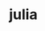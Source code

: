 ---
title: "julia"
layout: cache
categories: [package, develop]
meta: {"compilers": ["gcc@11.4.0"], "num_specs": 76, "num_specs_by_stack": {"e4s": 7, "root": 76, "tutorial": 69}, "oss": ["ubuntu22.04"], "platforms": ["linux"], "stacks": ["e4s", "root", "tutorial"], "targets": ["x86_64_v3"], "versions": ["1.11.7", "1.9.3", "1.9.4"]}
spec_details: [{"compiler": "gcc@11.4.0", "hash": "2kh2twh26aw33uwtqk34llwfkgt6hc2w", "os": "ubuntu22.04", "platform": "linux", "size": "-", "stacks": ["root", "tutorial"], "target": "x86_64_v3", "variants": ["build_system=makefile", "cpu_target=auto", "+openlibm", "patches:=00569f4", "+precompile"], "versions": ["1.9.4"]}, {"compiler": "gcc@11.4.0", "hash": "3w5weeo4t67p7hemfvjyrfhq4bq7jn2z", "os": "ubuntu22.04", "platform": "linux", "size": "-", "stacks": ["root", "tutorial"], "target": "x86_64_v3", "variants": ["build_system=makefile", "+openlibm", "patches:=00569f4", "+precompile"], "versions": ["1.9.3"]}, {"compiler": "gcc@11.4.0", "hash": "4ni6rhth324vnjiuhsvsbilros67sx74", "os": "ubuntu22.04", "platform": "linux", "size": "-", "stacks": ["root", "tutorial"], "target": "x86_64_v3", "variants": ["build_system=makefile", "+openlibm", "patches:=00569f4", "+precompile"], "versions": ["1.9.3"]}, {"compiler": "gcc@11.4.0", "hash": "54kule5v2dczgzmdv26wmo7yriasxiqi", "os": "ubuntu22.04", "platform": "linux", "size": "-", "stacks": ["root", "tutorial"], "target": "x86_64_v3", "variants": ["build_system=makefile", "+openlibm", "patches:=00569f4", "+precompile"], "versions": ["1.9.3"]}, {"compiler": "gcc@11.4.0", "hash": "5ulqhic5nzh7qrfxfs2stud67fu4mdko", "os": "ubuntu22.04", "platform": "linux", "size": "-", "stacks": ["root", "tutorial"], "target": "x86_64_v3", "variants": ["build_system=makefile", "cpu_target=auto", "+openlibm", "patches:=00569f4", "+precompile"], "versions": ["1.9.3"]}, {"compiler": "gcc@11.4.0", "hash": "6aehimg5qw5w33yj72ghwh47julq77ae", "os": "ubuntu22.04", "platform": "linux", "size": "-", "stacks": ["root", "tutorial"], "target": "x86_64_v3", "variants": ["build_system=makefile", "+openlibm", "patches:=00569f4", "+precompile"], "versions": ["1.9.3"]}, {"compiler": "gcc@11.4.0", "hash": "6bjugfgxugdl44ypokauj73u3vopozxg", "os": "ubuntu22.04", "platform": "linux", "size": "-", "stacks": ["root", "tutorial"], "target": "x86_64_v3", "variants": ["build_system=makefile", "cpu_target=auto", "+openlibm", "patches:=00569f4", "+precompile"], "versions": ["1.9.4"]}, {"compiler": "gcc@11.4.0", "hash": "7jj7qolrk6mnafwkgxiuvurcw7w3nhvv", "os": "ubuntu22.04", "platform": "linux", "size": "-", "stacks": ["root", "tutorial"], "target": "x86_64_v3", "variants": ["build_system=makefile", "cpu_target=auto", "+openlibm", "patches:=00569f4", "+precompile"], "versions": ["1.9.3"]}, {"compiler": "gcc@11.4.0", "hash": "7mi2glu2phwpdjrf4333iofbnv3wnzbs", "os": "ubuntu22.04", "platform": "linux", "size": "-", "stacks": ["root", "tutorial"], "target": "x86_64_v3", "variants": ["build_system=makefile", "+openlibm", "patches:=00569f4", "+precompile"], "versions": ["1.9.3"]}, {"compiler": "gcc@11.4.0", "hash": "7nme7anxlfczm2akne7flwliniyniq3k", "os": "ubuntu22.04", "platform": "linux", "size": "-", "stacks": ["root", "tutorial"], "target": "x86_64_v3", "variants": ["build_system=makefile", "+openlibm", "patches:=00569f4", "+precompile"], "versions": ["1.9.3"]}, {"compiler": "gcc@11.4.0", "hash": "7rttglyaqzkcjlkgmaalnalqrk5uyxaa", "os": "ubuntu22.04", "platform": "linux", "size": "-", "stacks": ["root", "tutorial"], "target": "x86_64_v3", "variants": ["build_system=makefile", "+openlibm", "patches:=00569f4", "+precompile"], "versions": ["1.9.3"]}, {"compiler": "gcc@11.4.0", "hash": "7yrsljnjzbt2vsxnvd6qnk3pl5zm3tkm", "os": "ubuntu22.04", "platform": "linux", "size": "-", "stacks": ["root", "tutorial"], "target": "x86_64_v3", "variants": ["build_system=makefile", "cpu_target=auto", "+openlibm", "patches:=00569f4", "+precompile"], "versions": ["1.9.3"]}, {"compiler": "gcc@11.4.0", "hash": "a3gsly7agifvtf7dyhcjtbkkzgtsrgjv", "os": "ubuntu22.04", "platform": "linux", "size": "-", "stacks": ["root", "tutorial"], "target": "x86_64_v3", "variants": ["build_system=makefile", "cpu_target=auto", "+openlibm", "patches:=00569f4", "+precompile"], "versions": ["1.9.4"]}, {"compiler": "gcc@11.4.0", "hash": "awns6evqhld7vkdonjopxprcyledmpyf", "os": "ubuntu22.04", "platform": "linux", "size": "-", "stacks": ["root", "tutorial"], "target": "x86_64_v3", "variants": ["build_system=makefile", "+openlibm", "patches:=00569f4", "+precompile"], "versions": ["1.9.3"]}, {"compiler": "gcc@11.4.0", "hash": "b7md53zrx3z6eoruwpnnfanh2uckt7tx", "os": "ubuntu22.04", "platform": "linux", "size": "-", "stacks": ["e4s", "root"], "target": "x86_64_v3", "variants": ["build_system=makefile", "cpu_target=auto", "+openlibm", "+precompile"], "versions": ["1.11.7"]}, {"compiler": "gcc@11.4.0", "hash": "bugwmy4uh2cohzrarmhk3wooudagfbub", "os": "ubuntu22.04", "platform": "linux", "size": "-", "stacks": ["root", "tutorial"], "target": "x86_64_v3", "variants": ["build_system=makefile", "+openlibm", "patches:=00569f4", "+precompile"], "versions": ["1.9.3"]}, {"compiler": "gcc@11.4.0", "hash": "c7647pkrogiklcd2hmahgtvczjuezvly", "os": "ubuntu22.04", "platform": "linux", "size": "-", "stacks": ["e4s", "root"], "target": "x86_64_v3", "variants": ["build_system=makefile", "cpu_target=auto", "+openlibm", "+precompile"], "versions": ["1.11.7"]}, {"compiler": "gcc@11.4.0", "hash": "cnq2lr2y6vguh5nfeot6d62gf2izncxp", "os": "ubuntu22.04", "platform": "linux", "size": "-", "stacks": ["root", "tutorial"], "target": "x86_64_v3", "variants": ["build_system=makefile", "cpu_target=auto", "+openlibm", "patches:=00569f4", "+precompile"], "versions": ["1.9.4"]}, {"compiler": "gcc@11.4.0", "hash": "dbv6vxpgxbpqkru2b2qr6bh2jfxmzl47", "os": "ubuntu22.04", "platform": "linux", "size": "-", "stacks": ["root", "tutorial"], "target": "x86_64_v3", "variants": ["build_system=makefile", "+openlibm", "patches:=00569f4", "+precompile"], "versions": ["1.9.3"]}, {"compiler": "gcc@11.4.0", "hash": "dl2tnmwkvn3zvo5uool6x4ghdiroffeq", "os": "ubuntu22.04", "platform": "linux", "size": "-", "stacks": ["root", "tutorial"], "target": "x86_64_v3", "variants": ["build_system=makefile", "cpu_target=auto", "+openlibm", "patches:=00569f4", "+precompile"], "versions": ["1.9.4"]}, {"compiler": "gcc@11.4.0", "hash": "drr5eanxeho2ri2epxzraf7kzwxq4bcy", "os": "ubuntu22.04", "platform": "linux", "size": "-", "stacks": ["root", "tutorial"], "target": "x86_64_v3", "variants": ["build_system=makefile", "cpu_target=auto", "+openlibm", "patches:=00569f4", "+precompile"], "versions": ["1.9.4"]}, {"compiler": "gcc@11.4.0", "hash": "eiwdvec3jwq6rye7ixoacz574wjp4riz", "os": "ubuntu22.04", "platform": "linux", "size": "-", "stacks": ["root", "tutorial"], "target": "x86_64_v3", "variants": ["build_system=makefile", "cpu_target=auto", "+openlibm", "patches:=00569f4", "+precompile"], "versions": ["1.9.4"]}, {"compiler": "gcc@11.4.0", "hash": "ejvjq2j62mt34knpw5cwk2dyldrtd5aa", "os": "ubuntu22.04", "platform": "linux", "size": "-", "stacks": ["root", "tutorial"], "target": "x86_64_v3", "variants": ["build_system=makefile", "cpu_target=auto", "+openlibm", "patches:=00569f4", "+precompile"], "versions": ["1.9.4"]}, {"compiler": "gcc@11.4.0", "hash": "eue4caa66hnwian2ect733hv7zupx3bj", "os": "ubuntu22.04", "platform": "linux", "size": "-", "stacks": ["root", "tutorial"], "target": "x86_64_v3", "variants": ["build_system=makefile", "+openlibm", "patches:=00569f4", "+precompile"], "versions": ["1.9.3"]}, {"compiler": "gcc@11.4.0", "hash": "evuexbcef3szclrkvxpcisy2xvdynbg6", "os": "ubuntu22.04", "platform": "linux", "size": "-", "stacks": ["e4s", "root"], "target": "x86_64_v3", "variants": ["build_system=makefile", "cpu_target=auto", "+openlibm", "+precompile"], "versions": ["1.11.7"]}, {"compiler": "gcc@11.4.0", "hash": "f35dytlcr62zh6ueyb3xxqykhfmrelal", "os": "ubuntu22.04", "platform": "linux", "size": "-", "stacks": ["root", "tutorial"], "target": "x86_64_v3", "variants": ["build_system=makefile", "cpu_target=auto", "+openlibm", "patches:=00569f4", "+precompile"], "versions": ["1.9.4"]}, {"compiler": "gcc@11.4.0", "hash": "f7wbg4bg32xl6dkydcojby6xrqe5toxk", "os": "ubuntu22.04", "platform": "linux", "size": "-", "stacks": ["root", "tutorial"], "target": "x86_64_v3", "variants": ["build_system=makefile", "+openlibm", "patches:=00569f4", "+precompile"], "versions": ["1.9.3"]}, {"compiler": "gcc@11.4.0", "hash": "fqc2amtm5ii6oieg6mz4rssahaibcgfi", "os": "ubuntu22.04", "platform": "linux", "size": "-", "stacks": ["root", "tutorial"], "target": "x86_64_v3", "variants": ["build_system=makefile", "cpu_target=auto", "+openlibm", "patches:=00569f4", "+precompile"], "versions": ["1.9.4"]}, {"compiler": "gcc@11.4.0", "hash": "fr2zvwhfw5kngv5fmgizotbxbm52joek", "os": "ubuntu22.04", "platform": "linux", "size": "-", "stacks": ["root", "tutorial"], "target": "x86_64_v3", "variants": ["build_system=makefile", "+openlibm", "patches:=00569f4", "+precompile"], "versions": ["1.9.3"]}, {"compiler": "gcc@11.4.0", "hash": "frk3xocuu456mkf7dki5yzp4ow5y6tvr", "os": "ubuntu22.04", "platform": "linux", "size": "-", "stacks": ["root", "tutorial"], "target": "x86_64_v3", "variants": ["build_system=makefile", "+openlibm", "patches:=00569f4", "+precompile"], "versions": ["1.9.3"]}, {"compiler": "gcc@11.4.0", "hash": "gmioiidrd4yypcwypguy7bzkrxzyxact", "os": "ubuntu22.04", "platform": "linux", "size": "-", "stacks": ["root", "tutorial"], "target": "x86_64_v3", "variants": ["build_system=makefile", "cpu_target=auto", "+openlibm", "patches:=00569f4", "+precompile"], "versions": ["1.9.4"]}, {"compiler": "gcc@11.4.0", "hash": "gttlcblsqr5275cnvgbt5zujhhx5nc42", "os": "ubuntu22.04", "platform": "linux", "size": "-", "stacks": ["root", "tutorial"], "target": "x86_64_v3", "variants": ["build_system=makefile", "cpu_target=auto", "+openlibm", "patches:=00569f4", "+precompile"], "versions": ["1.9.3"]}, {"compiler": "gcc@11.4.0", "hash": "hfrcivyin4aizvrjhetwekgusp7xbedo", "os": "ubuntu22.04", "platform": "linux", "size": "-", "stacks": ["e4s", "root"], "target": "x86_64_v3", "variants": ["build_system=makefile", "cpu_target=auto", "+openlibm", "+precompile"], "versions": ["1.11.7"]}, {"compiler": "gcc@11.4.0", "hash": "hnjaejdwhf7f4is7alcpkwjquk7vpr4d", "os": "ubuntu22.04", "platform": "linux", "size": "-", "stacks": ["root", "tutorial"], "target": "x86_64_v3", "variants": ["build_system=makefile", "cpu_target=auto", "+openlibm", "patches:=00569f4", "+precompile"], "versions": ["1.9.4"]}, {"compiler": "gcc@11.4.0", "hash": "houiwoeijez3ii4czl656gr46zud57rr", "os": "ubuntu22.04", "platform": "linux", "size": "-", "stacks": ["root", "tutorial"], "target": "x86_64_v3", "variants": ["build_system=makefile", "cpu_target=auto", "+openlibm", "patches:=00569f4", "+precompile"], "versions": ["1.9.4"]}, {"compiler": "gcc@11.4.0", "hash": "i6hl3wbmdhje4mp7cv7iiawrmfsfjaho", "os": "ubuntu22.04", "platform": "linux", "size": "-", "stacks": ["root", "tutorial"], "target": "x86_64_v3", "variants": ["build_system=makefile", "cpu_target=auto", "+openlibm", "patches:=00569f4", "+precompile"], "versions": ["1.9.4"]}, {"compiler": "gcc@11.4.0", "hash": "i7pvren6ezs5snolsowjb3vouqqi2fo7", "os": "ubuntu22.04", "platform": "linux", "size": "-", "stacks": ["root", "tutorial"], "target": "x86_64_v3", "variants": ["build_system=makefile", "cpu_target=auto", "+openlibm", "patches:=00569f4", "+precompile"], "versions": ["1.9.4"]}, {"compiler": "gcc@11.4.0", "hash": "j7fbtvxyw74og3l7v5sr5xwzmxwpfdgr", "os": "ubuntu22.04", "platform": "linux", "size": "-", "stacks": ["root", "tutorial"], "target": "x86_64_v3", "variants": ["build_system=makefile", "cpu_target=auto", "+openlibm", "patches:=00569f4", "+precompile"], "versions": ["1.9.3"]}, {"compiler": "gcc@11.4.0", "hash": "kj2qqjqhebp7qhbyqomar327i54rrrou", "os": "ubuntu22.04", "platform": "linux", "size": "-", "stacks": ["root", "tutorial"], "target": "x86_64_v3", "variants": ["build_system=makefile", "cpu_target=auto", "+openlibm", "patches:=00569f4", "+precompile"], "versions": ["1.9.4"]}, {"compiler": "gcc@11.4.0", "hash": "kve54k4oajr4b2urn3x3g272bx36wjxz", "os": "ubuntu22.04", "platform": "linux", "size": "-", "stacks": ["root", "tutorial"], "target": "x86_64_v3", "variants": ["build_system=makefile", "cpu_target=auto", "+openlibm", "patches:=00569f4", "+precompile"], "versions": ["1.9.4"]}, {"compiler": "gcc@11.4.0", "hash": "kwfqvrq3jkeekpv65dp3xkg5pibo2vyp", "os": "ubuntu22.04", "platform": "linux", "size": "-", "stacks": ["root", "tutorial"], "target": "x86_64_v3", "variants": ["build_system=makefile", "+openlibm", "patches:=00569f4", "+precompile"], "versions": ["1.9.3"]}, {"compiler": "gcc@11.4.0", "hash": "l7kvc2qjqasdixvijkliydgfri2o3n35", "os": "ubuntu22.04", "platform": "linux", "size": "-", "stacks": ["root", "tutorial"], "target": "x86_64_v3", "variants": ["build_system=makefile", "cpu_target=auto", "+openlibm", "patches:=00569f4", "+precompile"], "versions": ["1.9.4"]}, {"compiler": "gcc@11.4.0", "hash": "lmmmiekvcaapkq3p3eglnimvwait7iu4", "os": "ubuntu22.04", "platform": "linux", "size": "-", "stacks": ["root", "tutorial"], "target": "x86_64_v3", "variants": ["build_system=makefile", "cpu_target=auto", "+openlibm", "patches:=00569f4", "+precompile"], "versions": ["1.9.4"]}, {"compiler": "gcc@11.4.0", "hash": "lstmi5z3mqueakxtycqmvg7dc6lnturh", "os": "ubuntu22.04", "platform": "linux", "size": "-", "stacks": ["root", "tutorial"], "target": "x86_64_v3", "variants": ["build_system=makefile", "cpu_target=auto", "+openlibm", "patches:=00569f4", "+precompile"], "versions": ["1.9.4"]}, {"compiler": "gcc@11.4.0", "hash": "n67n2yuly4sqf7op6fofcshuahahe4de", "os": "ubuntu22.04", "platform": "linux", "size": "-", "stacks": ["root", "tutorial"], "target": "x86_64_v3", "variants": ["build_system=makefile", "cpu_target=auto", "+openlibm", "patches:=00569f4", "+precompile"], "versions": ["1.9.4"]}, {"compiler": "gcc@11.4.0", "hash": "naldxg5bi3vro4hvkm7jo3rzhsb76uuh", "os": "ubuntu22.04", "platform": "linux", "size": "-", "stacks": ["root", "tutorial"], "target": "x86_64_v3", "variants": ["build_system=makefile", "+openlibm", "patches:=00569f4", "+precompile"], "versions": ["1.9.3"]}, {"compiler": "gcc@11.4.0", "hash": "nhxvyngjouzglak2jo3rwo3lcjp3yl3n", "os": "ubuntu22.04", "platform": "linux", "size": "-", "stacks": ["root", "tutorial"], "target": "x86_64_v3", "variants": ["build_system=makefile", "cpu_target=auto", "+openlibm", "patches:=00569f4", "+precompile"], "versions": ["1.9.4"]}, {"compiler": "gcc@11.4.0", "hash": "nmekdboyd5hknudgbezp3gjbgidujepq", "os": "ubuntu22.04", "platform": "linux", "size": "-", "stacks": ["root", "tutorial"], "target": "x86_64_v3", "variants": ["build_system=makefile", "+openlibm", "patches:=00569f4", "+precompile"], "versions": ["1.9.3"]}, {"compiler": "gcc@11.4.0", "hash": "nrf7zqujhzeyzoqxtkbycjrpj5qmgeqe", "os": "ubuntu22.04", "platform": "linux", "size": "-", "stacks": ["root", "tutorial"], "target": "x86_64_v3", "variants": ["build_system=makefile", "cpu_target=auto", "+openlibm", "patches:=00569f4", "+precompile"], "versions": ["1.9.4"]}, {"compiler": "gcc@11.4.0", "hash": "nvgra3hsyt7ewrkwbq7wfpiowqpxjm3n", "os": "ubuntu22.04", "platform": "linux", "size": "-", "stacks": ["root", "tutorial"], "target": "x86_64_v3", "variants": ["build_system=makefile", "cpu_target=auto", "+openlibm", "patches:=00569f4", "+precompile"], "versions": ["1.9.3"]}, {"compiler": "gcc@11.4.0", "hash": "nzk7gu2lxz3urzddpc6jv65n6bdgwlyl", "os": "ubuntu22.04", "platform": "linux", "size": "-", "stacks": ["root", "tutorial"], "target": "x86_64_v3", "variants": ["build_system=makefile", "+openlibm", "patches:=00569f4", "+precompile"], "versions": ["1.9.3"]}, {"compiler": "gcc@11.4.0", "hash": "obzh3ek4wlap35rvjo7iworylikqkmd2", "os": "ubuntu22.04", "platform": "linux", "size": "-", "stacks": ["e4s", "root"], "target": "x86_64_v3", "variants": ["build_system=makefile", "cpu_target=auto", "+openlibm", "+precompile"], "versions": ["1.11.7"]}, {"compiler": "gcc@11.4.0", "hash": "om5hcdmapfjjmizvfuutoebgwe4szdan", "os": "ubuntu22.04", "platform": "linux", "size": "-", "stacks": ["root", "tutorial"], "target": "x86_64_v3", "variants": ["build_system=makefile", "cpu_target=auto", "+openlibm", "patches:=00569f4", "+precompile"], "versions": ["1.9.4"]}, {"compiler": "gcc@11.4.0", "hash": "p7zsstjwvpn76z5xl2phjyb5btgmneec", "os": "ubuntu22.04", "platform": "linux", "size": "-", "stacks": ["root", "tutorial"], "target": "x86_64_v3", "variants": ["build_system=makefile", "cpu_target=auto", "+openlibm", "patches:=00569f4", "+precompile"], "versions": ["1.9.4"]}, {"compiler": "gcc@11.4.0", "hash": "pujz3f46odxsm7z6wfonhcyu4kzhyzad", "os": "ubuntu22.04", "platform": "linux", "size": "-", "stacks": ["root", "tutorial"], "target": "x86_64_v3", "variants": ["build_system=makefile", "cpu_target=auto", "+openlibm", "patches:=00569f4", "+precompile"], "versions": ["1.9.4"]}, {"compiler": "gcc@11.4.0", "hash": "pykxo6sxbltpimkwd2ehacmvgguhm2mb", "os": "ubuntu22.04", "platform": "linux", "size": "-", "stacks": ["root", "tutorial"], "target": "x86_64_v3", "variants": ["build_system=makefile", "cpu_target=auto", "+openlibm", "patches:=00569f4", "+precompile"], "versions": ["1.9.4"]}, {"compiler": "gcc@11.4.0", "hash": "q5xrp7xdne6ypawpvpidfwlvpf5njpi4", "os": "ubuntu22.04", "platform": "linux", "size": "-", "stacks": ["root", "tutorial"], "target": "x86_64_v3", "variants": ["build_system=makefile", "+openlibm", "patches:=00569f4", "+precompile"], "versions": ["1.9.3"]}, {"compiler": "gcc@11.4.0", "hash": "qi7gzxi4w3rhrsjsjlhpxcfpe74p25my", "os": "ubuntu22.04", "platform": "linux", "size": "-", "stacks": ["root", "tutorial"], "target": "x86_64_v3", "variants": ["build_system=makefile", "cpu_target=auto", "+openlibm", "patches:=00569f4", "+precompile"], "versions": ["1.9.4"]}, {"compiler": "gcc@11.4.0", "hash": "rfel4tzbi46j6p465khfw3mef4qebylf", "os": "ubuntu22.04", "platform": "linux", "size": "-", "stacks": ["root", "tutorial"], "target": "x86_64_v3", "variants": ["build_system=makefile", "cpu_target=auto", "+openlibm", "patches:=00569f4", "+precompile"], "versions": ["1.9.4"]}, {"compiler": "gcc@11.4.0", "hash": "ro6xtuq3kn3slbvnsznyt7kpjlii26ec", "os": "ubuntu22.04", "platform": "linux", "size": "-", "stacks": ["root", "tutorial"], "target": "x86_64_v3", "variants": ["build_system=makefile", "+openlibm", "patches:=00569f4", "+precompile"], "versions": ["1.9.3"]}, {"compiler": "gcc@11.4.0", "hash": "rympbyifwri4kqmwonams3clnirfwouv", "os": "ubuntu22.04", "platform": "linux", "size": "-", "stacks": ["root", "tutorial"], "target": "x86_64_v3", "variants": ["build_system=makefile", "+openlibm", "patches:=00569f4", "+precompile"], "versions": ["1.9.3"]}, {"compiler": "gcc@11.4.0", "hash": "sevrptteoss2wqlgcua5iphvenlyv7z4", "os": "ubuntu22.04", "platform": "linux", "size": "-", "stacks": ["root", "tutorial"], "target": "x86_64_v3", "variants": ["build_system=makefile", "cpu_target=auto", "+openlibm", "patches:=00569f4", "+precompile"], "versions": ["1.9.3"]}, {"compiler": "gcc@11.4.0", "hash": "tht6fa3ywwwaxfifcykbr4cbnotdf6hv", "os": "ubuntu22.04", "platform": "linux", "size": "-", "stacks": ["root", "tutorial"], "target": "x86_64_v3", "variants": ["build_system=makefile", "cpu_target=auto", "+openlibm", "patches:=00569f4", "+precompile"], "versions": ["1.9.4"]}, {"compiler": "gcc@11.4.0", "hash": "twfhkdrhv4jz2747l3pidenadh47blmz", "os": "ubuntu22.04", "platform": "linux", "size": "-", "stacks": ["root", "tutorial"], "target": "x86_64_v3", "variants": ["build_system=makefile", "cpu_target=auto", "+openlibm", "patches:=00569f4", "+precompile"], "versions": ["1.9.4"]}, {"compiler": "gcc@11.4.0", "hash": "u5ncw3zkmzukasy2ix5ccxlxg2ao6kcg", "os": "ubuntu22.04", "platform": "linux", "size": "-", "stacks": ["root", "tutorial"], "target": "x86_64_v3", "variants": ["build_system=makefile", "cpu_target=auto", "+openlibm", "patches:=00569f4", "+precompile"], "versions": ["1.9.4"]}, {"compiler": "gcc@11.4.0", "hash": "uiz6lbmlzrva4jdjy5kzfhvzpi5iowd7", "os": "ubuntu22.04", "platform": "linux", "size": "-", "stacks": ["e4s", "root"], "target": "x86_64_v3", "variants": ["build_system=makefile", "cpu_target=auto", "+openlibm", "+precompile"], "versions": ["1.11.7"]}, {"compiler": "gcc@11.4.0", "hash": "uqmpycclzgszvwrva3fiznn3aa6bu5nm", "os": "ubuntu22.04", "platform": "linux", "size": "-", "stacks": ["root", "tutorial"], "target": "x86_64_v3", "variants": ["build_system=makefile", "cpu_target=auto", "+openlibm", "patches:=00569f4", "+precompile"], "versions": ["1.9.4"]}, {"compiler": "gcc@11.4.0", "hash": "vx7ori5fxazl5ctxfzri3ta6m3v3r3n6", "os": "ubuntu22.04", "platform": "linux", "size": "-", "stacks": ["root", "tutorial"], "target": "x86_64_v3", "variants": ["build_system=makefile", "+openlibm", "patches:=00569f4", "+precompile"], "versions": ["1.9.3"]}, {"compiler": "gcc@11.4.0", "hash": "wgnfhh5dtx3ymbeimndnbcplipo6eys5", "os": "ubuntu22.04", "platform": "linux", "size": "-", "stacks": ["root", "tutorial"], "target": "x86_64_v3", "variants": ["build_system=makefile", "cpu_target=auto", "+openlibm", "patches:=00569f4", "+precompile"], "versions": ["1.9.4"]}, {"compiler": "gcc@11.4.0", "hash": "x24pvnjpfgpqav7fvojat22uq3smowgm", "os": "ubuntu22.04", "platform": "linux", "size": "-", "stacks": ["e4s", "root"], "target": "x86_64_v3", "variants": ["build_system=makefile", "cpu_target=auto", "+openlibm", "+precompile"], "versions": ["1.11.7"]}, {"compiler": "gcc@11.4.0", "hash": "x2i3htqjenfkwbkijkqxilqx3ae3meet", "os": "ubuntu22.04", "platform": "linux", "size": "-", "stacks": ["root", "tutorial"], "target": "x86_64_v3", "variants": ["build_system=makefile", "+openlibm", "patches:=00569f4", "+precompile"], "versions": ["1.9.3"]}, {"compiler": "gcc@11.4.0", "hash": "x4rudeswbke4iocvziib2x3wds6b3d74", "os": "ubuntu22.04", "platform": "linux", "size": "-", "stacks": ["root", "tutorial"], "target": "x86_64_v3", "variants": ["build_system=makefile", "cpu_target=auto", "+openlibm", "patches:=00569f4", "+precompile"], "versions": ["1.9.4"]}, {"compiler": "gcc@11.4.0", "hash": "xvk33775ctl4empclqu4mgjpuhg743kr", "os": "ubuntu22.04", "platform": "linux", "size": "-", "stacks": ["root", "tutorial"], "target": "x86_64_v3", "variants": ["build_system=makefile", "cpu_target=auto", "+openlibm", "patches:=00569f4", "+precompile"], "versions": ["1.9.4"]}, {"compiler": "gcc@11.4.0", "hash": "y274hetqs7auloc2bnlng42isajjd6ci", "os": "ubuntu22.04", "platform": "linux", "size": "-", "stacks": ["root", "tutorial"], "target": "x86_64_v3", "variants": ["build_system=makefile", "cpu_target=auto", "+openlibm", "patches:=00569f4", "+precompile"], "versions": ["1.9.3"]}, {"compiler": "gcc@11.4.0", "hash": "y6h2qpamcsvhbi2s7iw6yhd4frsann4h", "os": "ubuntu22.04", "platform": "linux", "size": "-", "stacks": ["root", "tutorial"], "target": "x86_64_v3", "variants": ["build_system=makefile", "cpu_target=auto", "+openlibm", "patches:=00569f4", "+precompile"], "versions": ["1.9.4"]}, {"compiler": "gcc@11.4.0", "hash": "yzcbtqtw6vhssbyf6j4zkj6utto36k76", "os": "ubuntu22.04", "platform": "linux", "size": "-", "stacks": ["root", "tutorial"], "target": "x86_64_v3", "variants": ["build_system=makefile", "+openlibm", "patches:=00569f4", "+precompile"], "versions": ["1.9.3"]}]
---